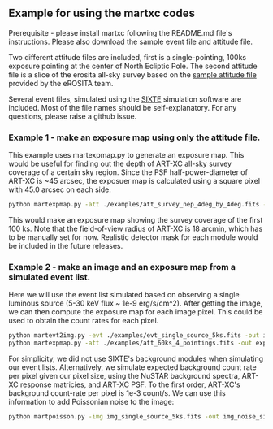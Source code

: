 ## Example for using the martxc codes
Prerequisite - please install martxc following the README.md file's instructions. 
Please also download the sample event file and attitude file.

Two different attitude files are included, first is a single-pointing, 100ks exposure pointing at the center of North Ecliptic Pole. The second attitude file is a slice of the erosita all-sky survey based on the [sample attitude file](https://www.sternwarte.uni-erlangen.de/research/sixte/data/eRASS_Pc87M55_3dobi_att_remeis.fits.bz2) provided by the eROSITA team.

Several event files, simulated using the [SIXTE](https://www.sternwarte.uni-erlangen.de/research/sixte/) simulation software are included. Most of the file names should be self-explanatory. For any questions, please raise a github issue.

### Example 1 - make an exposure map using only the attitude file. 
This example uses martexpmap.py to generate an exposure map. This would be useful for finding out the depth of ART-XC all-sky survey coverage of a certain sky region. Since the PSF half-power-diameter of ART-XC is ~45 arcsec, the exposuer map is calculated using a square pixel with 45.0 arcsec on each side.

```bash
python martexpmap.py -att ./examples/att_survey_nep_4deg_by_4deg.fits -out expmap_survey.fits -fov 18.0 -vig artxc_vignetting.fits -rasize 45.0 -decsize 45.0 -time 100000
```
This would make an exposure map showing the survey coverage of the first 100 ks.
Note that the field-of-view radius of ART-XC is 18 arcmin, which has to be manually set for now. 
Realistic detector mask for each module would be included in the future releases. 

### Example 2 - make an image and an exposure map from a simulated event list.
Here we will use the event list simulated based on observing a single luminous source (5-30 keV flux ~ 1e-9 erg/s/cm^2).
After getting the image, we can then compute the exposure map for each image pixel. This could be used to obtain the count rates for each pixel.

```bash
python martevt2img.py -evt ./examples/evt_single_source_5ks.fits -out img_single_source_5ks.fits -rasize 45.0 -decsize 45.0 -box 268.0 272.0 63.5 68.5
python martexpmap.py -att ./examples/att_60ks_4_pointings.fits -out exp_4_pointings_5ks.fits -fov 18.0 -img img_single_source_5ks.fits -time 5000.0 -vig artxc_vignetting.fits
```

For simplicity, we did not use SIXTE's background modules when simulating our event lists. Alternatively, we simulate expected background count rate per pixel given our pixel size, using the NuSTAR background spectra, ART-XC response matricies, and ART-XC PSF. To the first order, ART-XC's background count-rate per pixel is 1e-3 count/s. We can use this information to add Poissonian noise to the image:
```bash
python martpoisson.py -img img_single_source_5ks.fits -out img_noise_single_source_5ks.fits -combine True -nrate 1e-3 -exp exp_4_pointings_5ks.fits 
```
